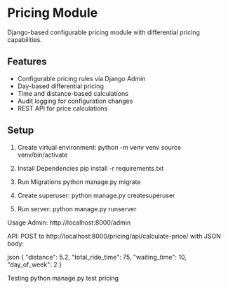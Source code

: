 # Pricing Module

Django-based configurable pricing module with differential pricing capabilities.

## Features
- Configurable pricing rules via Django Admin
- Day-based differential pricing
- Time and distance-based calculations
- Audit logging for configuration changes
- REST API for price calculations

## Setup

1. Create virtual environment:
python -m venv venv
source venv/bin/activate


2. Install Dependencies
pip install -r requirements.txt

3. Run Migrations
python manage.py migrate

4. Create superuser:
python manage.py createsuperuser

5. Run server:
python manage.py runserver

Usage
Admin: http://localhost:8000/admin

API: POST to http://localhost:8000/pricing/api/calculate-price/
with JSON body:

json
{
    "distance": 5.2,
    "total_ride_time": 75,
    "waiting_time": 10,
    "day_of_week": 2
}


Testing
python manage.py test pricing


